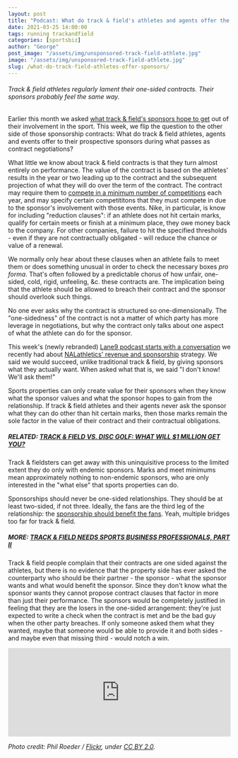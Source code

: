 ```yaml
---
layout: post
title: "Podcast: What do track & field's athletes and agents offer the sponsors?"
date: 2021-03-25 14:00:00
tags: running trackandfield
categories: [sportsbiz]
author: "George"
post_image: "/assets/img/unsponsored-track-field-athlete.jpg"
image: "/assets/img/unsponsored-track-field-athlete.jpg"
slug: /what-do-track-field-athletes-offer-sponsors/
---
```

<h6>Track & field athletes regularly lament their one-sided contracts. Their sponsors probably feel the same way.</h6>

Earlier this month we asked [what track & field's sponsors hope to get](https://nalathletics.com/blog/2021/03/10/what-do-track-field-sponsors-expect-return) out of their involvement in the sport. This week, we flip the question to the other side of those sponsorship contracts: What do track & field athletes, agents and events offer to their prospective sponsors during what passes as contract negotiations?

What little we know about track & field contracts is that they turn almost entirely on performance. The value of the contract is based on the athletes' results in the year or two leading up to the contract and the subsequent projection of what they will do over the term of the contract. The contract may require them to [compete in a minimum number of competitions](https://www.sportico.com/business/sponsorship/2020/nike-contracts-forcing-track-athletes-meet-race-quotas-1234610359/) each year, and may specify certain competititons that they must compete in due to the sponsor's involvement with those events. Nike, in particular, is know for including "reduction clauses": if an athlete does not hit certain marks, qualify for certain meets or finish at a minimum place, they owe money back to the company. For other companies, failure to hit the specified thresholds - even if they are not contractually obligated - will reduce the chance or value of a renewal.

We normally only hear about these clauses when an athlete fails to meet them or does something unusual in order to check the necessary boxes <em>pro forma</em>. That's often followed by a predictable chorus of how unfair, one-sided, cold, rigid, unfeeling, &c. these contracts are. The implication being that the athlete should be allowed to breach their contract and the sponsor should overlook such things.

No one ever asks why the contract is structured so one-dimensionally. The "one-sidedness" of the contract is not a matter of which party has more leverage in negotiations, but why the contract only talks about one aspect of what the athlete can do for the sponsor.

This week's (newly rebranded) [Lane9 podcast starts with a conversation](https://podcasts.apple.com/us/podcast/lane9-athletics-beyond-the-sport/id1198173010) we recently had about [NALathletics' revenue and sponsorship](https://nalathletics.com/blog/2020/04/23/time-to-build-athletics) strategy. We said we would succeed, unlike traditional track & field, by giving sponsors what they actually want. When asked what that is, we said "I don't know! We'll ask them!"

Sports properties can only create value for their sponsors when they know what the sponsor values and what the sponsor hopes to gain from the relationship. If track & field athletes and their agents never ask the sponsor what they can do other than hit certain marks, then those marks remain the sole factor in the value of their contract and their contractual obligations. 

##### RELATED: [TRACK & FIELD VS. DISC GOLF: WHAT WILL $1 MILLION GET YOU?](https://nalathletics.com/blog/2021/03/03/track-field-vs-disc-golf)

Track & fieldsters can get away with this uninquisitive process to the limited extent they do only with endemic sponsors. Marks and meet minimums mean approximately nothing to non-endemic sponsors, who are only interested in the "what else" that sports properties can do. 

Sponsorships should never be one-sided relationships. They should be at least two-sided, if not three. Ideally, the fans are the third leg of the relationship: the [sponsorship should benefit the fans](https://powersponsorship.com/sponsorship-benefits-every-sponsor-want/). Yeah, multiple bridges too far for track & field. 

##### MORE: [TRACK & FIELD NEEDS SPORTS BUSINESS PROFESSIONALS, PART II](https://nalathletics.com/blog/2021/02/02/track-field-needs-sports-business-professionals)

Track & field people complain that their contracts are one sided against the athletes, but there is no evidence that the property side has ever asked the counterparty who should be their partner - the sponsor - what the sponsor wants and what would benefit the sponsor. Since they don't know what the sponsor wants they cannot propose contract clauses that factor in more than just their performance. The sponsors would be completely justified in feeling that they are the losers in the one-sided arrangement: they're just expected to write a check when the contract is met and be the bad guy when the other party breaches. If only someone asked them what they wanted, maybe that someone would be able to provide it and both sides - and maybe even that missing third - would notch a win.

<iframe src="https://widget.spreaker.com/player?episode_id=44048714&theme=light&playlist=false&playlist-continuous=false&autoplay=false&live-autoplay=false&chapters-image=true&episode_image_position=right&hide-logo=false&hide-likes=false&hide-comments=false&hide-sharing=false&hide-download=true" width="100%" height="200px" frameborder="0"></iframe>

<em>Photo credit: Phil Roeder / [Flickr](https://flic.kr/p/2gK3X5u), under [CC BY 2.0](https://creativecommons.org/licenses/by/2.0/).</em>

